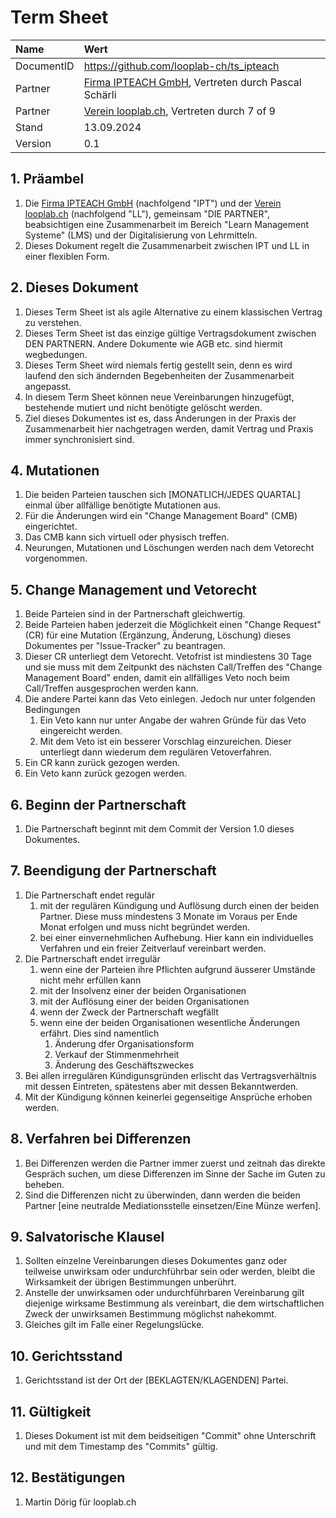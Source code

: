 # Term Sheet
|Name|Wert|
|:--- |:--- |
|DocumentID|https://github.com/looplab-ch/ts_ipteach|
|Partner|[Firma IPTEACH GmbH](https://ipteach.ch), Vertreten durch Pascal Schärli|
|Partner|[Verein looplab.ch](https://looplab.ch), Vertreten durch 7 of 9|
|Stand|13.09.2024|
|Version|0.1|

## 1. Präambel
1. Die [Firma IPTEACH GmbH](https://ipteach.ch) (nachfolgend "IPT") und der [Verein looplab.ch](https://looplab.ch) (nachfolgend "LL"), gemeinsam "DIE PARTNER", beabsichtigen eine Zusammenarbeit im Bereich "Learn Management Systeme" (LMS) und der Digitalisierung von Lehrmitteln. 
2. Dieses Dokument regelt die Zusammenarbeit zwischen IPT und LL in einer flexiblen Form.

## 2. Dieses Dokument
1. Dieses Term Sheet ist als agile Alternative zu einem klassischen Vertrag zu verstehen.
2. Dieses Term Sheet ist das einzige gültige Vertragsdokument zwischen DEN PARTNERN. Andere Dokumente wie AGB etc. sind hiermit wegbedungen.
3. Dieses Term Sheet wird niemals fertig gestellt sein, denn es wird laufend den sich ändernden Begebenheiten der Zusammenarbeit angepasst.
4. In diesem Term Sheet können neue Vereinbarungen hinzugefügt, bestehende mutiert und nicht benötigte gelöscht werden.
5. Ziel dieses Dokumentes ist es, dass Änderungen in der Praxis der Zusammenarbeit hier nachgetragen werden, damit Vertrag und Praxis immer synchronisiert sind.

## 4. Mutationen
1. Die beiden Parteien tauschen sich [MONATLICH/JEDES QUARTAL] einmal über allfällige benötigte Mutationen aus.
2. Für die Änderungen wird ein "Change Management Board" (CMB) eingerichtet.
3. Das CMB kann sich virtuell oder physisch treffen.
4. Neurungen, Mutationen und Löschungen werden nach dem Vetorecht vorgenommen.

## 5. Change Management und Vetorecht
1. Beide Parteien sind in der Partnerschaft gleichwertig.
2. Beide Parteien haben jederzeit die Möglichkeit einen "Change Request" (CR) für eine Mutation (Ergänzung, Änderung, Löschung) dieses Dokumentes per "Issue-Tracker" zu beantragen.
3. Dieser CR unterliegt dem Vetorecht. Vetofrist ist mindiestens 30 Tage und sie muss mit dem Zeitpunkt des nächsten Call/Treffen des "Change Management Board" enden, damit ein allfälliges Veto noch beim Call/Treffen ausgesprochen werden kann.
4. Die andere Partei kann das Veto einlegen. Jedoch nur unter folgenden Bedingungen
   1. Ein Veto kann nur unter Angabe der wahren Gründe für das Veto eingereicht werden.
   2. Mit dem Veto ist ein besserer Vorschlag einzureichen. Dieser unterliegt dann wiederum dem regulären Vetoverfahren.
5. Ein CR kann zurück gezogen werden.
6. Ein Veto kann zurück gezogen werden. 

## 6. Beginn der Partnerschaft
1. Die Partnerschaft beginnt mit dem Commit der Version 1.0 dieses Dokumentes.

## 7. Beendigung der Partnerschaft
1. Die Partnerschaft endet regulär
   1. mit der regulären Kündigung und Auflösung durch einen der beiden Partner. Diese muss mindestens 3 Monate im Voraus per Ende Monat erfolgen und muss nicht begründet werden.
   2. bei einer einvernehmlichen Aufhebung. Hier kann ein individuelles Verfahren und ein freier Zeitverlauf vereinbart werden.
2. Die Partnerschaft endet irregulär
   1. wenn eine der Parteien ihre Pflichten aufgrund äusserer Umstände nicht mehr erfüllen kann
   2. mit der Insolvenz einer der beiden Organisationen
   3. mit der Auflösung einer der beiden Organisationen
   4. wenn der Zweck der Partnerschaft wegfällt
   5. wenn eine der beiden Organisationen wesentliche Änderungen erfährt. Dies sind namentlich
      1. Änderung dfer Organisationsform
      2. Verkauf der Stimmenmehrheit
      3. Änderung des Geschäftszweckes
3. Bei allen irregulären Kündigunsgründen erlischt das Vertragsverhältnis mit dessen Eintreten, spätestens aber mit dessen Bekanntwerden.
4. Mit der Kündigung können keinerlei gegenseitige Ansprüche erhoben werden.

## 8. Verfahren bei Differenzen
1. Bei Differenzen werden die Partner immer zuerst und zeitnah das direkte Gespräch suchen, um diese Differenzen im Sinne der Sache im Guten zu beheben.
2. Sind die Differenzen nicht zu überwinden, dann werden die beiden Partner [eine neutralde Mediationsstelle einsetzen/Eine Münze werfen].

## 9. Salvatorische Klausel
1. Sollten einzelne Vereinbarungen dieses Dokumentes ganz oder teilweise unwirksam oder undurchführbar sein oder werden, bleibt die Wirksamkeit der übrigen Bestimmungen unberührt.
2. Anstelle der unwirksamen oder undurchführbaren Vereinbarung gilt diejenige wirksame Bestimmung als vereinbart, die dem wirtschaftlichen Zweck der unwirksamen Bestimmung möglichst nahekommt.
3. Gleiches gilt im Falle einer Regelungslücke.

## 10. Gerichtsstand
1. Gerichtsstand ist der Ort der [BEKLAGTEN/KLAGENDEN] Partei.

## 11. Gültigkeit
1. Dieses Dokument ist mit dem beidseitigen "Commit" ohne Unterschrift und mit dem Timestamp des "Commits" gültig.

## 12. Bestätigungen
1. Martin Dörig für looplab.ch
